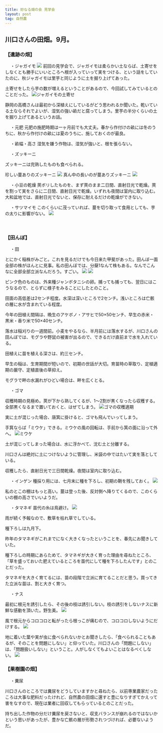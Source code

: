 ```yaml
---
title: 妙なる畑の会 見学会
layout: post
tag: 自然農
---
```

## 川口さんの田畑。9月。
### 【遺跡の畑】
　
・ジャガイモ
![](https://c2.staticflickr.com/6/5836/21397182655_3917c6a777.jpg)
前回の見学会で、ジャガイモは柔らかい土ならば、土寄せをしなくとも勝手にいいところへ根が入っていって実をつける、という話をしていたのに、秋ジャガイモは里芋と同じように土を掘り上げてあった。

土寄せをしたら芋の数が増えるということがあるので、今回試してみているとのことだった。
![ジャガイモの土寄せ](https://c1.staticflickr.com/1/613/21701623271_bf761ca48f.jpg "ジャガイモの土寄せ")

静岡の高橋さんは最初から深植えにしているがどう思われるか聞いた。乾いている土ならそれでよいが、湿気の強い畝だと腐ってしまう。里芋の半分くらいの土を掘り上げてあるというお話。

　
・元肥
元肥の施肥時期は一ヶ月前でも大丈夫。春から作付けの畝には冬のうちに、秋から作付けの畝には夏のうちに、施しておくのが最良。

　
・畝幅・高さ
湿気を嫌う作物は、湿気が強いと、根を張らない。

　
・ズッキーニ

ズッキーニは完熟したものも食べられる。

珍しい蔓ありのズッキーニ
![](https://c2.staticflickr.com/6/5794/21405564321_319b730bba.jpg "")
真ん中の長いのが蔓ありズッキーニ
![](https://c2.staticflickr.com/6/5685/21209468018_785f9fbed2.jpg "")

　
・小豆の乾燥
莢ボリしたものを、まず莢のまま二日間、直射日光で乾燥。莢を割って実をさらに二日間、直射日光で乾燥。いずれも夜間は室内に取り込む。大和盆地では、直射日光でないと、保存に耐えるだけの乾燥ができない。

　
・サツマイモ
このくらいに茂っていれば、蔓を切り取って食用としても、芋の太りに影響がない。
![](https://c1.staticflickr.com/1/644/21209127340_979f5cc54b.jpg "")


　

### 【田んぼ】
　
・田

とにかく稲株がみごと。これを見るだけでも今日来た甲斐があった。田んぼ一面全部の株がほんとに見事。私の田んぼでは、分蘖1なんて株もある。なんでこんなに全部全部立派なんだろう。すごい。
![](https://c2.staticflickr.com/6/5758/21210187209_176ef844b5.jpg "")
![](https://c1.staticflickr.com/1/692/21209322348_fd83e7c735.jpg "")

ピンク色のものは、外来種ジャンボタニシの卵。捕っても捕っても、翌日にはこうなるので、とらずに様子をみることにしたとのこと。

田面の高低差は2センチ程度。水深は深いところで2センチ。浅いところは亡骸の層に水が含まれている程度。

今年の田植え間隔は、晩生のアケボノ・アサヒで50×50センチ、早生の赤米・黒米・香り米で50×40センチ。

落水は稲刈りの一週間前。小麦をやるなら、半月前には落水するが、川口さんの田んぼでは、モグラや野鼠の被害が出るので、できるだけ直前まで水を入れている。

田植えに苗を植える深さは、約三センチ。

早生の稲は、生育期間が短いので、初期の世話が大切。育苗時の草取り、定植適期の厳守、定植直後の草抑え。

モグラで畔の水漏れがひどい場合は、畔を広くとる。

　
・ゴマ

収穫時期の見極め。莢が下から熟してくるが、1〜2割が黒くなったら収穫する。全部黒くなるまで置いておくと、はぜてしまう。
![ゴマの収穫適期](https://c2.staticflickr.com/6/5729/21680952272_ebbd059a38.jpg "ゴマの収穫適期")

実に土が混じった場合、唐箕に掛けると、ゴマも飛んでいってしまう。

手箕ならば「ミウケ」できる。ミウケの風の回転は、手前から箕の面に沿って外へ。
![ミウケ](https://c2.staticflickr.com/6/5627/21069725184_7d3e2de332.jpg "ミウケ")

土が混じってしまった場合は、水に浮かべて、沈む土と分離する。

川口さんは絶対に土につけないように管理し、米袋の中ではたいて実を落としている。

収穫したら、直射日光で三日間乾燥。夜間は室内に取り込む。

　
・インゲン
種採り用には、七月末に種を下ろし、初期の鞘を残しておく。
![](https://c2.staticflickr.com/6/5831/21405382461_50963b3150.jpg "")

私のとこの棚はもっと高い。蔓は登った後、反対側へ降りてくるので、このくらいの棚の高さでいいようだ。

　
・タマネギ
苗代の糸は鳥避け。
![](https://c1.staticflickr.com/1/610/21386119142_923e5a09ca.jpg "")

雨が続く予報なので、敷草を枯れ草でしている。

種下ろしは九月下。

昨年のタマネギがこれまでになく大きくなったということを、春先にお聞きしていた。

種下ろしの時期にあらためて、タマネギが大きく育った理由を尋ねたところ、「草を盛っておいた肥えているところを苗代にして種を下ろしたんです」とのことだった。

タマネギを大きく育てるには、苗の段階で立派に育てることだと思う。買ってきた立派な苗は、割と大きく育つ。

　
・ナス

最初に根元を誘引したら、その後の枝は誘引しない。枝の誘引をしないナスに新鮮な感動を頂いた。野生美。
![](https://c2.staticflickr.com/6/5678/20774245834_61f6685e88.jpg "")

風で根元からコロコロと転がったら根っこが痛むので、コロコロしないようにだけする。
![](https://c1.staticflickr.com/1/746/21386065772_0256229ed4.jpg "")

地に着いた葉や実が虫に食べられないかとお聞きしたら、「食べられることもあるが、そのことを問題にしない」と仰っていた。川口さんの「問題にしない」は、「問題扱いしない」ということ。人がしなくてもよいことはなるべくしない。
![](https://c2.staticflickr.com/6/5631/21397006735_92a19ed9e4.jpg "")

### 【果樹園の畑】

　
・糞尿

川口さんのところでは糞尿をどうしていますかと尋ねたら、以前専業農家だったころは大事な肥料だったけれど、自然農の田畑に還すと豊になりすぎてかえって害をなすので、現在は業者に回収してもらっているとのことだった。

持ち出した作物の分だけ糞尿を戻さないと、収支バランスが崩れるのではないかという思いがあったが、豊かな亡骸の層が形勢されつづければ、必要ないようだ。

